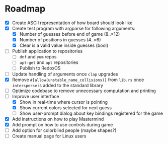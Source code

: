 # Roadmap

- [x] Create ASCII representation of how board should look like
- [x] Create test program with argparse for following arguments:
  - [x] Number of guesses before end of game (8..=12)
  - [x] Number of positions in guesses (4..=6)
  - [x] Clear is a valid value inside guesses (bool)
- [ ] Publish application to repositories
  - [ ] `dnf` and `yum` repos
  - [ ] `apt-get` and `apt` repositories
  - [ ] Publish to RedoxOS
- [ ] Update handling of arguments once `clap` upgrades
- [x] Remove `#[allow(unstable_name_collisions)]` from `lib.rs` once `intersperse` is added to the standard library
- [ ] Optimize codebase to remove unnecessary computation and printing
- [ ] Improve user interface
  - [x] Show in real-time where cursor is pointing
  - [x] Show current colors selected for next guess
  - [ ] Show user-prompt dialog about key bindings registered for the game
- [x] Add instructions on how to play Mastermind
- [x] Add prompt on how to use controls during game
- [ ] Add option for colorblind people (maybe shapes?)
- [ ] Create manual page for Linux users
